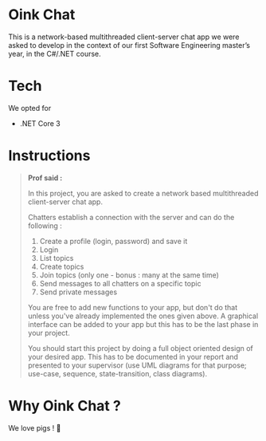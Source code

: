 # Oink Chat 

This is a network-based multithreaded client-server chat app we were asked to develop in the context of our first Software Engineering master’s year, in the C#/.NET course.

# Tech

We opted for
- .NET Core 3

# Instructions

> **Prof said :**
> 
> In this project, you are asked to create a network based  multithreaded client-server chat app.
> 
> Chatters establish a connection with the server and can do the following :
> 1. Create a profile (login, password) and save it
> 1. Login
> 1. List topics
> 1. Create topics
> 1. Join topics (only one - bonus : many at the same time)
> 1. Send messages to all chatters on a specific topic
> 1. Send private messages 
> 
> You are free to add new functions to your app, but don't do that unless you've already implemented the ones given above. A graphical interface can be added to your app but this has to be the last phase in your project.
> 
> You should start this project by doing a full object oriented design of your desired app. This has to be documented in your report and presented to your supervisor (use UML diagrams for that purpose; use-case, sequence, state-transition, class diagrams).

# Why Oink Chat ?

We love pigs ! 🐷
